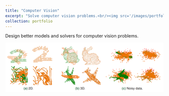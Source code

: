 ```yaml
---
title: "Computer Vision"
excerpt: "Solve computer vision problems.<br/><img src='/images/portfolio_cv.png' width='600'>"
collection: portfolio
---
```


Design better models and solvers for computer vision problems.

<img src='../images/portfolio_cv1.png' width='800'>